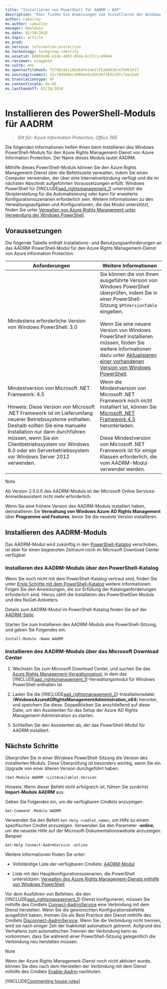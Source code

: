 ```yaml
---
title: "Installieren von PowerShell für AADRM – AIP"
description: "Hier finden Sie Anweisungen zum Installieren der Windows PowerShell für den Azure Rights Management-Dienst von Azure Information Protection. Der Name dieses Moduls lautet AADRM."
author: cabailey
ms.author: cabailey
manager: mbaldwin
ms.date: 02/20/2018
ms.topic: article
ms.prod: 
ms.service: information-protection
ms.technology: techgroup-identity
ms.assetid: 0d665ed6-b1de-4d63-854a-bc57c1c49844
ms.reviewer: esaggese
ms.suite: ems
ms.openlocfilehash: 757901d4c16b36dfe14e31f5ab9910c47b0b1917
ms.sourcegitcommit: 31c79d948ec3089a4dc65639f1842c07c7aecba6
ms.translationtype: HT
ms.contentlocale: de-DE
ms.lasthandoff: 02/20/2018
---
```

# <a name="installing-the-aadrm-powershell-module"></a>Installieren des PowerShell-Moduls für AADRM

>*Gilt für: Azure Information Protection, Office 365*

Die folgenden Informationen helfen Ihnen beim Installieren des Windows PowerShell-Moduls für den Azure Rights Management-Dienst von Azure Information Protection. Der Name dieses Moduls lautet AADRM.

Mithilfe dieses PowerShell-Moduls können Sie den Azure Rights Management-Dienst über die Befehlszeile verwalten, indem Sie einen Computer verwenden, der über eine Internetverbindung verfügt und die im nächsten Abschnitt aufgeführten Voraussetzungen erfüllt. Windows PowerShell für [!INCLUDE[aad_rightsmanagement_1](../includes/aad_rightsmanagement_1_md.md)] unterstützt die Skripterstellung für die Automatisierung oder kann für erweiterte Konfigurationsszenarien erforderlich sein. Weitere Informationen zu den Verwaltungsaufgaben und Konfigurationen, die das Modul unterstützt, finden Sie unter [Verwalten von Azure Rights Management unter Verwendung der Windows PowerShell](administer-powershell.md).

## <a name="prerequisites"></a>Voraussetzungen
Die folgende Tabelle enthält Installations- und Benutzungsanforderungen an das AADRM-PowerShell-Modul für den Azure Rights Management-Dienst von Azure Information Protection.

|Anforderungen|Weitere Informationen|
|---------------|--------------------|
|Mindestens erforderliche Version von Windows PowerShell: 3.0|Sie können die von Ihnen ausgeführte Version von Windows PowerShell überprüfen, indem Sie in einer PowerShell-Sitzung `$PSVersionTable` eingeben. <br /><br /> Wenn Sie eine neuere Version von Windows PowerShell installieren müssen, finden Sie weitere Informationen dazu unter [Aktualisieren einer vorhandenen Version von Windows PowerShell](/powershell/scripting/setup/installing-windows-powershell#upgrading-existing-windows-powershell).|
|Mindestversion von Microsoft .NET Framework: 4.5<br /><br />Hinweis: Diese Version von Microsoft .NET Framework ist im Lieferumfang neuerer Betriebssysteme enthalten. Deshalb sollten Sie eine manuelle Installation nur dann durchführen müssen, wenn Sie ein Clientbetriebssystem vor Windows 8.0 oder ein Serverbetriebssystem vor Windows Server 2012 verwenden.|Wenn die Mindestversion von Microsoft .NET Framework noch nicht installiert ist, können Sie [Microsoft .NET Framework 4.5](http://www.microsoft.com/download/details.aspx?id=30653) herunterladen.<br /><br />Diese Mindestversion von Microsoft .NET Framework ist für einige Klassen erforderlich, die vom AADRM-Modul verwendet werden.|

> [!NOTE]
> Ab Version 2.5.0.0 des AADRM-Moduls ist der Microsoft Online Services-Anmeldeassistent nicht mehr erforderlich.
> 
> Wenn Sie eine frühere Version des AADRM-Moduls installiert haben, deinstallieren Sie **Verwaltung von Windows Azure AD Rights Management** über **Programme und Features**, bevor Sie die neueste Version installieren.


## <a name="how-to-install-the-aadrm-module"></a>Installieren des AADRM-Moduls

Das AADRM-Modul wird zukünftig in den [PowerShell-Katalog](/powershell/gallery/readme) verschoben, ist aber für einen begrenzten Zeitraum noch im Microsoft Download Center verfügbar. 

### <a name="to-install-the-aadrm-module-from-the-powershell-gallery"></a>Installieren des AADRM-Moduls über den PowerShell-Katalog

Wenn Sie noch nicht mit dem PowerShell-Katalog vertraut sind, finden Sie unter [Erste Schritte mit dem PowerShell-Katalog](/powershell/gallery/psgallery/psgallery_gettingstarted) weitere Informationen. Folgen Sie den Anweisungen, die zur Erfüllung der Kataloganforderungen erforderlich sind. Hierzu zählt die Installation des PowerShellGet-Moduls und des NuGet-Anbieters.

Details zum AADRM-Modul im PowerShell-Katalog finden Sie auf der [AADRM-Seite](https://www.powershellgallery.com/packages/AADRM).

Starten Sie zum Installieren des AADRM-Moduls eine PowerShell-Sitzung, und geben Sie Folgendes ein:

    Install-Module -Name AADRM


### <a name="to-install-the-aadrm-module-from-the-microsoft-download-center"></a>Installieren des AADRM-Moduls über das Microsoft Download Center

1. Wechseln Sie zum Microsoft Download Center, und suchen Sie das [Azure Rights Management-Verwaltungstool](https://go.microsoft.com/fwlink/?LinkId=257721), in dem das [!INCLUDE[aad_rightsmanagement_1](../includes/aad_rightsmanagement_1_md.md)]-Verwaltungsmodul für Windows PowerShell enthalten ist.

2. Laden Sie die [!INCLUDE[aad_rightsmanagement_2](../includes/aad_rightsmanagement_2_md.md)]-Installationsdatei (**WindowsAzureADRightsManagementAdministration_x64**) herunter, und speichern Sie diese. Doppelklicken Sie anschließend auf diese Datei, um den Assistenten für das Setup der Azure AD Rights Management-Administration zu starten.

3.  Schließen Sie den Assistenten ab, der das PowerShell-Modul für AADRM installiert.

## <a name="next-steps"></a>Nächste Schritte
Überprüfen Sie in einer Windows PowerShell-Sitzung die Version des installierten Moduls. Diese Überprüfung ist besonders wichtig, wenn Sie ein Upgrade von einer älteren Version durchgeführt haben:

```
(Get-Module AADRM –ListAvailable).Version
```

Hinweis: Wenn dieser Befehl nicht erfolgreich ist, führen Sie zunächst **Import-Module AADRM** aus.

Geben Sie Folgendes ein, um die verfügbaren Cmdlets anzuzeigen:

```
Get-Command -Module AADRM
```

Verwenden Sie den Befehl `Get-Help <cmdlet_name>`, um Hilfe zu einem spezifischen Cmdlet anzuzeigen. Verwenden Sie den Parameter **-online**, um die neueste Hilfe auf der Microsoft-Dokumentationswebsite anzuzeigen. Beispiel:

```
Get-Help Connect-AadrmService -online
```

Weitere Informationen finden Sie unter:

-   Vollständige Liste der verfügbaren Cmdlets: [AADRM-Modul](/powershell/aadrm/vlatest/rightsmanagement)

-   Liste mit den Hauptkonfigurationsszenarien, die PowerShell unterstützen: [Verwalten des Azure Rights Management-Diensts mithilfe von Windows PowerShell](administer-powershell.md)

Vor dem Ausführen von Befehlen, die den [!INCLUDE[aad_rightsmanagement_1](../includes/aad_rightsmanagement_1_md.md)]-Dienst konfigurieren, müssen Sie mithilfe des Cmdlets [Connect-AadrmService](/powershell/aadrm/vlatest/connect-aadrmservice) eine Verbindung mit dem Dienst herstellen. Wenn Sie die gewünschten Konfigurationsbefehle ausgeführt haben, trennen Sie als Best Practice den Dienst mithilfe des Cmdlets [Disconnect-AadrmService](/powershell/aadrm/vlatest/disconnect-aadrmservice). Wenn Sie die Verbindung nicht trennen, wird sie nach einiger Zeit der Inaktivität automatisch getrennt. Aufgrund des Verhaltens zum automatischen Trennen der Verbindung kann es vorkommen, dass Sie während einer PowerShell-Sitzung gelegentlich die Verbindung neu herstellen müssen. 

> [!NOTE]
> Wenn der Azure Rights Management-Dienst noch nicht aktiviert wurde, können Sie dies nach dem Herstellen der Verbindung mit dem Dienst mithilfe des Cmdlets [Enable-Aadrm](/powershell/aadrm/vlatest/enable-aadrm) nachholen.


[!INCLUDE[Commenting house rules](../includes/houserules.md)]